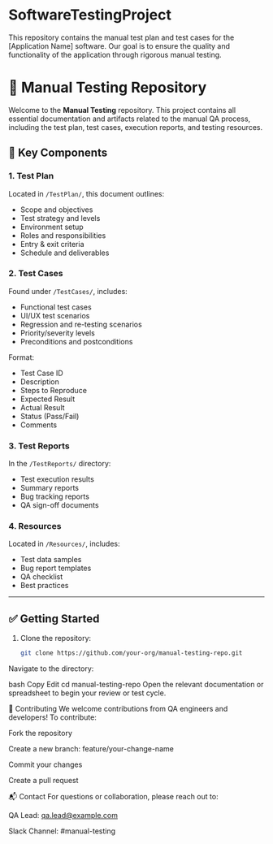 # SoftwareTestingProject
This repository contains the manual test plan and test cases for the [Application Name] software. Our goal is to ensure the quality and functionality of the application through rigorous manual testing.

# 🧪 Manual Testing Repository

Welcome to the **Manual Testing** repository. This project contains all essential documentation and artifacts related to the manual QA process, including the test plan, test cases, execution reports, and testing resources.

## 📌 Key Components

### 1. **Test Plan**
Located in `/TestPlan/`, this document outlines:
- Scope and objectives
- Test strategy and levels
- Environment setup
- Roles and responsibilities
- Entry & exit criteria
- Schedule and deliverables

### 2. **Test Cases**
Found under `/TestCases/`, includes:
- Functional test cases
- UI/UX test scenarios
- Regression and re-testing scenarios
- Priority/severity levels
- Preconditions and postconditions

Format:
- Test Case ID
- Description
- Steps to Reproduce
- Expected Result
- Actual Result
- Status (Pass/Fail)
- Comments

### 3. **Test Reports**
In the `/TestReports/` directory:
- Test execution results
- Summary reports
- Bug tracking reports
- QA sign-off documents

### 4. **Resources**
Located in `/Resources/`, includes:
- Test data samples
- Bug report templates
- QA checklist
- Best practices

---

## ✅ Getting Started

1. Clone the repository:
   ```bash
   git clone https://github.com/your-org/manual-testing-repo.git
Navigate to the directory:

bash
Copy
Edit
cd manual-testing-repo
Open the relevant documentation or spreadsheet to begin your review or test cycle.

📄 Contributing
We welcome contributions from QA engineers and developers! To contribute:

Fork the repository

Create a new branch: feature/your-change-name

Commit your changes

Create a pull request

📬 Contact
For questions or collaboration, please reach out to:

QA Lead: qa.lead@example.com

Slack Channel: #manual-testing

